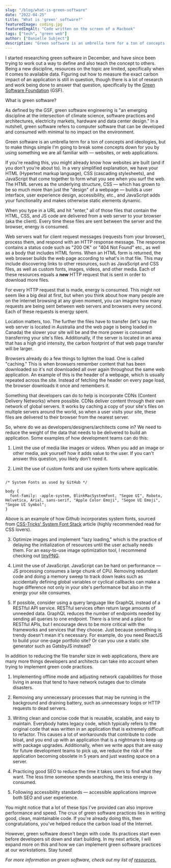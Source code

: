 ```yaml
---
slug: "/blog/what-is-green-software"
date: "2022-04-25"
title: "What is 'green' software?"
featuredImage: coding.jpg
featuredImgAlt: "Code written on the screen of a Macbook"
tags: ["tech", "green web"]
author: ["Danielle Subject"]
description: "Green software is an umbrella term for a ton of concepts and ideologies, but to make things simple I'm going to break some concepts down for you by using something we are all familiar with — websites, or web applications."
---
```


I started researching green software in December, and have since been trying to work out a way to define and also teach the concept to others. Being a new discipline, resources on the topic are limited, specifically when it comes to available data. Figuring out how to measure the exact carbon impact of an application is still in question, though there is a lot of research and work being done to answer that question, specifically by the <a href="https://greensoftware.foundation/" target="_blank">Green Software Foundation</a> (GSF).

What is green software?

As defined by the GSF, green software engineering is "an emerging discipline at the intersection of climate science, software practices and architectures, electricity markets, hardware and data center design." In a nutshell, green software refers to computer software that can be developed and consumed with minimal to no impact on the environment. 

Green software is an umbrella term for a ton of concepts and ideologies, but to make things simple I'm going to break some concepts down for you by using something we are all familiar with — websites, or web applications. 

If you're reading this, you might already know how websites are built (and if you don't you're about to). In a very simplified explanation, we have your HTML (Hypertext markup language), CSS (cascading stylesheets), and JavaScript that come together to form what you see when you surf the web. The HTML serves as the underlying structure, CSS — which has grown to be so much more than just the "design" of a webpage — builds a user interface, user experience design, accessibility, etc., and JavaScript adds your functionality and makes otherwise static elements dynamic. 

When you type in a URL and hit "enter," all of those files that contain the HTML, CSS, and JS code are delivered from a web server to your browser (aka the client). Every time these files are sent between the server and the browser, energy is consumed.

Web servers wait for client request messages (requests from your browser), process them, and respond with an HTTP response message. The response contains a status code such as "200 OK" or "404 Not Found" etc., as well as a body that includes HTML forms. When an HTML form is returned, the web browser builds the web page according to what's in that file. This may include discovering links to other resources, such as JavaScript and CSS files, as well as custom fonts, images, videos, and other media. Each of these resources equals a <b>new</b> HTTP request that is sent in order to download more files. 

For every HTTP request that is made, energy is consumed. This might not seem like a big deal at first, but when you think about how many people are on the internet browsing at any given moment, you can imagine how many requests are being sent between web servers and browsers every second. Each of these requests is energy spent. 

Location matters, too. The further the files have to transfer (let's say the web server is located in Australia and the web page is being loaded in Canada) the slower your site will be and the more power is consumed transferring your site's files. Additionally, if the server is located in an area that has a high grid intensity, the carbon footprint of that web page transfer will be larger. 

Browsers already do a few things to lighten the load. One is called "caching." This is when browsers remember content that has been downloaded so it's not downloaded all over again throughout the same web application. An example of this is the header of a webpage, which is usually repeated across the site. Instead of fetching the header on every page load, the browser downloads it once and remembers it. 

Something that developers can do to help is incorporate CDNs (Content Delivery Networks) where possible. CDNs deliver content through their own network of global servers. It works by caching a copy of your site's files on multiple servers around the world, so when a user visits your site, these files are delivered to their browser from the nearest server. 

So, where do we as developers/designers/architects come in? We need to reduce the weight of the data that needs to be delivered to build an application. Some examples of how development teams can do this:

1. Limit the use of media like images or videos. When you add an image or other media, ask yourself how it adds value to the user. If you can't answer this question, you likely don't need it. 

2. Limit the use of custom fonts and use system fonts where applicable.

<code>
/* System Fonts as used by GitHub */ <br>
body {
  font-family: -apple-system, BlinkMacSystemFont, "Segoe UI", Roboto, Helvetica, Arial, sans-serif, "Apple Color Emoji", "Segoe UI Emoji", "Segoe UI Symbol";
}
</code>

Above is an example of how Github incorporates system fonts, sourced from <a href="https://css-tricks.com/snippets/css/system-font-stack/" target="_blank">CSS-Tricks' System Font Stack</a> article (highly recommended read for CSS lovers).

3. Optimize images and implement "lazy loading," which is the practice of delaying the initialization of resources until the user actually needs them. For an easy-to-use image optimization tool, I recommend checking out <a href="https://tinypng.com/" target="_blank">tinyPNG</a>.

4. Limit the use of JavaScript. JavaScript can be hard on performance — JS processing consumes a large chunk of CPU. Removing redundant code and doing a memory sweep to track down leaks such as accidentally defining global variables or cyclical callbacks can make a huge difference not only in your site's performance but also in the energy your site consumes.

5. If possible, consider using a query language like GraphQL instead of a RESTful API service. RESTful services often return large amounts of unneeded data. GraphQL reduces the number of endpoints needed by sending all queries to one endpoint. There is a time and a place for RESTful APIs, but I encourage devs to be more critical with the frameworks and services that they choose. Just because something is trendy doesn't mean it's necessary. For example, do you need ReactJS to build your one-page portfolio site? Or can you use a static site generator such as GatsbyJS instead? 

In addition to reducing the file transfer size in web applications, there are many more things developers and architects can take into account when trying to implement green code practices. 

1. Implementing offline mode and adjusting network capabilities for those living in areas that tend to have network outages due to climate disasters.

2. Removing any unnecessary processes that may be running in the background and draining battery, such as unnecessary loops or HTTP requests to dead servers.

3. Writing clean and concise code that is reusable, scalable, and easy to maintain. Everybody hates legacy code, which typically refers to the original code that was written in an application that is extremely difficult to refactor. This causes a lot of workarounds that contribute to code bloat, and you end up with an application that is a nightmare to keep up with package upgrades. Additionally, when we write apps that are easy for future development teams to pick up, we reduce the risk of the application becoming obsolete in 5 years and just wasting space on a server.

4. Practicing good SEO to reduce the time it takes users to find what they want. The less time someone spends searching, the less energy is consumed.

5. Following accessibility standards — accessible applications improve both SEO and user experience.

You might notice that a lot of these tips I've provided can also improve performance and speed. The crux of green software practices lies in writing good, clean, maintainable code. If you're already doing this, then congratulations, you've helped reduce the carbon load of the Internet. 

However, green software doesn't begin with code. Its practices start even before developers sit down and start building. In my next article, I will expand more on this and how we can implement green software practices at our workstations. Stay tuned!

<em>For more information on green software, check out my list of <a href="https://daniellesubject.com/resources/" target="_blank">resources.</a></em>
